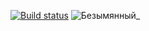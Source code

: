 [![Build status](https://ci.appveyor.com/api/projects/status/857t0i1jjr2yiafp/branch/main?svg=true)](https://ci.appveyor.com/project/EkaterinaEv/allure/branch/main)
![Безымянный_](https://github.com/EkaterinaEv/Allure/assets/135538938/1caae804-09dc-4197-9534-6f0088784429)

